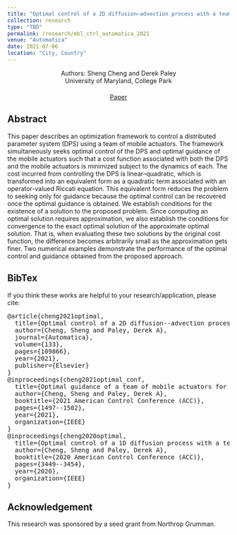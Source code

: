 ```yaml
---
title: "Optimal control of a 2D diffusion–advection process with a team of mobile actuators under jointly optimal guidance"
collection: research
type: "TBD"
permalink: /research/mbl_ctrl_automatica_2021
venue: "Automatica"
date: 2021-07-06
location: "City, Country"
---
```


<div style="text-align: center;">
  Authors: Sheng Cheng and Derek Paley
</div>

<div style="text-align: center;">
  University of Maryland, College Park
</div>

<!-- Add custom CSS for centering the buttons -->
<style>
  .centered-buttons {
    text-align: center; /* Center-align the content */
    margin-top: 20px;   /* Add top margin for spacing */
  }

  .link-block {
    margin: 0 10px; /* Add spacing between buttons */
    display: inline-block; /* Ensure buttons are displayed inline */
  }
</style>

<!-- HTML for the centered buttons -->
<div class="centered-buttons">
  <span class="link-block">
    <a href="[https://link.springer.com/article/10.1007/s10514-023-10105-9](https://www.sciencedirect.com/science/article/pii/S0005109821003873?via%3Dihub)"
       class="external-link button is-normal is-rounded is-dark">
      <span class="icon">
          <i class="fas fa-file-pdf"></i>
      </span>
      <span>Paper</span>
    </a>
  </span>
</div>

## Abstract
This paper describes an optimization framework to control a distributed parameter system (DPS) using a team of mobile actuators. The framework simultaneously seeks optimal control of the DPS and optimal guidance of the mobile actuators such that a cost function associated with both the DPS and the mobile actuators is minimized subject to the dynamics of each. The cost incurred from controlling the DPS is linear–quadratic, which is transformed into an equivalent form as a quadratic term associated with an operator-valued Riccati equation. This equivalent form reduces the problem to seeking only for guidance because the optimal control can be recovered once the optimal guidance is obtained. We establish conditions for the existence of a solution to the proposed problem. Since computing an optimal solution requires approximation, we also establish the conditions for convergence to the exact optimal solution of the approximate optimal solution. That is, when evaluating these two solutions by the original cost function, the difference becomes arbitrarily small as the approximation gets finer. Two numerical examples demonstrate the performance of the optimal control and guidance obtained from the proposed approach.

## BibTex
If you think these works are helpful to your research/application, please cite:
<pre>
@article{cheng2021optimal,
  title={Optimal control of a 2D diffusion--advection process with a team of mobile actuators under jointly optimal guidance},
  author={Cheng, Sheng and Paley, Derek A},
  journal={Automatica},
  volume={133},
  pages={109866},
  year={2021},
  publisher={Elsevier}
}
@inproceedings{cheng2021optimal_conf,
  title={Optimal guidance of a team of mobile actuators for controlling a 1D diffusion process with unknown initial conditions},
  author={Cheng, Sheng and Paley, Derek A},
  booktitle={2021 American Control Conference (ACC)},
  pages={1497--1502},
  year={2021},
  organization={IEEE}
}
@inproceedings{cheng2020optimal,
  title={Optimal control of a 1D diffusion process with a team of mobile actuators under jointly optimal guidance},
  author={Cheng, Sheng and Paley, Derek A},
  booktitle={2020 American Control Conference (ACC)},
  pages={3449--3454},
  year={2020},
  organization={IEEE}
}
</pre>

## Acknowledgement
This research was sponsored by a seed grant from Northrop Grumman.
